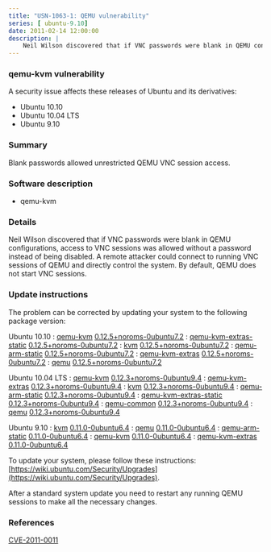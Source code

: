 ```yaml
---
title: "USN-1063-1: QEMU vulnerability"
series: [ ubuntu-9.10]
date: 2011-02-14 12:00:00
description: |
    Neil Wilson discovered that if VNC passwords were blank in QEMU configurations, access to VNC sessions was allowed without a password instead of being disabled. A remote attacker could connect to running VNC sessions of QEMU and directly control the system. By default, QEMU does not start VNC sessions. 
--- 
```

 
### qemu-kvm vulnerability

A security issue affects these releases of Ubuntu and its derivatives:

* Ubuntu 10.10
* Ubuntu 10.04 LTS
* Ubuntu 9.10

### Summary

Blank passwords allowed unrestricted QEMU VNC session access. 

### Software description

* qemu-kvm 

### Details

Neil Wilson discovered that if VNC passwords were blank in QEMU configurations, access to VNC sessions was allowed without a password instead of being disabled. A remote attacker could connect to running VNC sessions of QEMU and directly control the system. By default, QEMU does not start VNC sessions. 

### Update instructions

The problem can be corrected by updating your system to the following package version:

Ubuntu 10.10
 : [qemu-kvm](https://launchpad.net/ubuntu/+source/qemu-kvm) <span> [0.12.5+noroms-0ubuntu7.2](https://launchpad.net/ubuntu/+source/qemu-kvm/0.12.5+noroms-0ubuntu7.2) </span> 
 : [qemu-kvm-extras-static](https://launchpad.net/ubuntu/+source/qemu-kvm) <span> [0.12.5+noroms-0ubuntu7.2](https://launchpad.net/ubuntu/+source/qemu-kvm/0.12.5+noroms-0ubuntu7.2) </span> 
 : [kvm](https://launchpad.net/ubuntu/+source/qemu-kvm) <span> [0.12.5+noroms-0ubuntu7.2](https://launchpad.net/ubuntu/+source/qemu-kvm/0.12.5+noroms-0ubuntu7.2) </span> 
 : [qemu-arm-static](https://launchpad.net/ubuntu/+source/qemu-kvm) <span> [0.12.5+noroms-0ubuntu7.2](https://launchpad.net/ubuntu/+source/qemu-kvm/0.12.5+noroms-0ubuntu7.2) </span> 
 : [qemu-kvm-extras](https://launchpad.net/ubuntu/+source/qemu-kvm) <span> [0.12.5+noroms-0ubuntu7.2](https://launchpad.net/ubuntu/+source/qemu-kvm/0.12.5+noroms-0ubuntu7.2) </span> 
 : [qemu](https://launchpad.net/ubuntu/+source/qemu-kvm) <span> [0.12.5+noroms-0ubuntu7.2](https://launchpad.net/ubuntu/+source/qemu-kvm/0.12.5+noroms-0ubuntu7.2) </span> 

Ubuntu 10.04 LTS
 : [qemu-kvm](https://launchpad.net/ubuntu/+source/qemu-kvm) <span> [0.12.3+noroms-0ubuntu9.4](https://launchpad.net/ubuntu/+source/qemu-kvm/0.12.3+noroms-0ubuntu9.4) </span> 
 : [qemu-kvm-extras](https://launchpad.net/ubuntu/+source/qemu-kvm) <span> [0.12.3+noroms-0ubuntu9.4](https://launchpad.net/ubuntu/+source/qemu-kvm/0.12.3+noroms-0ubuntu9.4) </span> 
 : [kvm](https://launchpad.net/ubuntu/+source/qemu-kvm) <span> [0.12.3+noroms-0ubuntu9.4](https://launchpad.net/ubuntu/+source/qemu-kvm/0.12.3+noroms-0ubuntu9.4) </span> 
 : [qemu-arm-static](https://launchpad.net/ubuntu/+source/qemu-kvm) <span> [0.12.3+noroms-0ubuntu9.4](https://launchpad.net/ubuntu/+source/qemu-kvm/0.12.3+noroms-0ubuntu9.4) </span> 
 : [qemu-kvm-extras-static](https://launchpad.net/ubuntu/+source/qemu-kvm) <span> [0.12.3+noroms-0ubuntu9.4](https://launchpad.net/ubuntu/+source/qemu-kvm/0.12.3+noroms-0ubuntu9.4) </span> 
 : [qemu-common](https://launchpad.net/ubuntu/+source/qemu-kvm) <span> [0.12.3+noroms-0ubuntu9.4](https://launchpad.net/ubuntu/+source/qemu-kvm/0.12.3+noroms-0ubuntu9.4) </span> 
 : [qemu](https://launchpad.net/ubuntu/+source/qemu-kvm) <span> [0.12.3+noroms-0ubuntu9.4](https://launchpad.net/ubuntu/+source/qemu-kvm/0.12.3+noroms-0ubuntu9.4) </span> 

Ubuntu 9.10
 : [kvm](https://launchpad.net/ubuntu/+source/qemu-kvm) <span> [0.11.0-0ubuntu6.4](https://launchpad.net/ubuntu/+source/qemu-kvm/0.11.0-0ubuntu6.4) </span> 
 : [qemu](https://launchpad.net/ubuntu/+source/qemu-kvm) <span> [0.11.0-0ubuntu6.4](https://launchpad.net/ubuntu/+source/qemu-kvm/0.11.0-0ubuntu6.4) </span> 
 : [qemu-arm-static](https://launchpad.net/ubuntu/+source/qemu-kvm) <span> [0.11.0-0ubuntu6.4](https://launchpad.net/ubuntu/+source/qemu-kvm/0.11.0-0ubuntu6.4) </span> 
 : [qemu-kvm](https://launchpad.net/ubuntu/+source/qemu-kvm) <span> [0.11.0-0ubuntu6.4](https://launchpad.net/ubuntu/+source/qemu-kvm/0.11.0-0ubuntu6.4) </span> 
 : [qemu-kvm-extras](https://launchpad.net/ubuntu/+source/qemu-kvm) <span> [0.11.0-0ubuntu6.4](https://launchpad.net/ubuntu/+source/qemu-kvm/0.11.0-0ubuntu6.4) </span> 

To update your system, please follow these instructions: [https://wiki.ubuntu.com/Security/Upgrades](https://wiki.ubuntu.com/Security/Upgrades).

After a standard system update you need to restart any running QEMU sessions to make all the necessary changes. 

### References

 [CVE-2011-0011](http://people.ubuntu.com/~ubuntu-security/cve/CVE-2011-0011)
 
